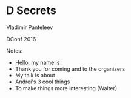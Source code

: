 # D Secrets

Vladimir Panteleev

DConf 2016











Notes:

- Hello, my name is
- Thank you for coming and to the organizers
- My talk is about
- Andrei's 3 cool things
- To make things more interesting (Walter)
